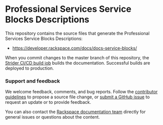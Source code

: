 # Professional Services Service Blocks Descriptions

This repository contains the source files that generate the Professional Services Service Blocks Descriptions:

* https://developer.rackspace.com/docs/docs-service-blocks/

When you commit changes to the master branch of this repository, the
[Strider CI/CD build job](https://build.developer.rackspace.com/rackerlabs/docs-service-blocks/)
builds the documentation. Successful builds are deployed to production.

### Support and feedback

We welcome feedback, comments, and bug reports. Follow the [contributor guidelines](CONTRIBUTING.md)
to propose a source file change, or [submit a GitHub issue](https://github.com/rackerlabs/docs-service-blocks/issues/new)
to request an update or to provide feedback.

You can also contact the [Rackspace documentation team](mailto:devdoc@rackspace.com) directly for general
issues or questions about the content.
